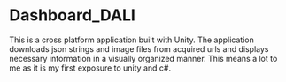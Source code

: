 # Dashboard_DALI
This is a cross platform application built with Unity. The application downloads json strings and image files from acquired urls and displays necessary information in a visually organized manner. This means a lot to me as it is my first exposure to unity and c#. 
